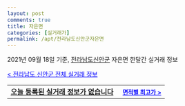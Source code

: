 ```yaml
---
layout: post
comments: true
title: 자은면
categories: [실거래가]
permalink: /apt/전라남도신안군자은면
---
```


2021년 09월 18일 기준, <a href="/apt/전라남도신안군">전라남도신안군</a> 자은면 한달간 실거래 정보

<a style="color: blue;" href="/apt/전라남도신안군">< 전라남도 신안군 전체 실거래 정보</a>
<!---- start ---->
<table>
  <tr>
    <td colspan="4" style="font-weight: bold;"><a href="/apt/전라남도신안군자은면{name_without_space}">오늘 등록된 실거래 정보가 없습니다</a> &nbsp;&nbsp;&nbsp; <a style="color: blue; font-size: smaller;" href="/apt/전라남도신안군자은면{name_without_space}">면적별 최고가 ></a></td>
  </tr>
    
</table>
<!---- end ---->
    